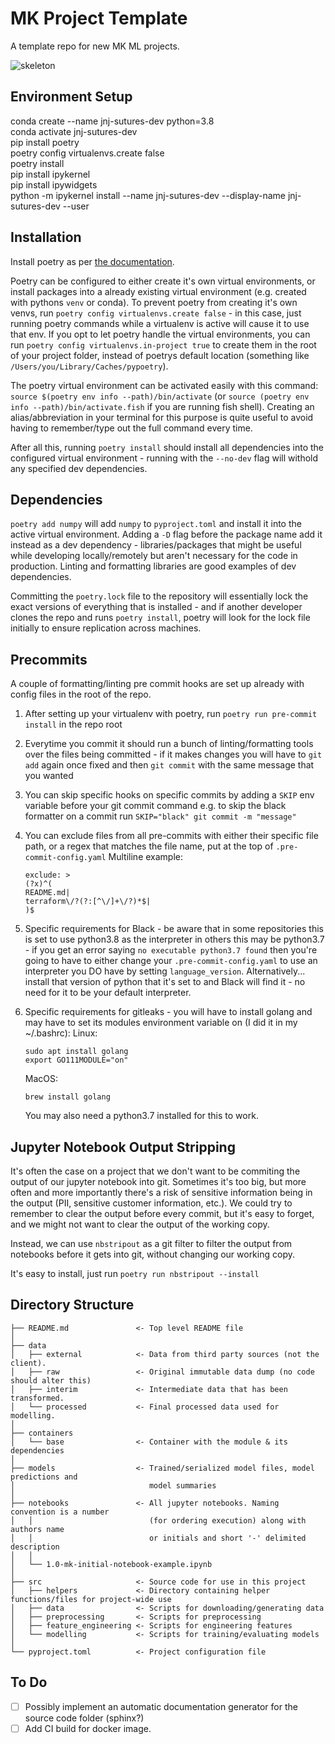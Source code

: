 # MK Project Template
A template repo for new MK ML projects.

![skeleton](https://i.giphy.com/media/3o6fJ5z2bgCLBshZUA/giphy.webp)

Environment Setup
-----
conda create --name jnj-sutures-dev python=3.8   
conda activate jnj-sutures-dev  
pip install poetry  
poetry config virtualenvs.create false  
poetry install  
pip install ipykernel  
pip install ipywidgets  
python -m ipykernel install --name jnj-sutures-dev --display-name jnj-sutures-dev --user  

Installation
------------
Install poetry as per [the documentation](https://python-poetry.org/docs/#installation).

Poetry can be configured to either create it's own virtual environments, or install packages into a already existing virtual environment (e.g. created with pythons `venv` or conda). To prevent poetry from creating it's own venvs, run `poetry config virtualenvs.create false` - in this case, just running poetry commands while a virtualenv is active will cause it to use that env. If you opt to let poetry handle the virtual environments, you can run `poetry config virtualenvs.in-project true` to create them in the root of your project folder, instead of poetrys default location (something like `/Users/you/Library/Caches/pypoetry`).

The poetry virtual environment can be activated easily with this command: `source $(poetry env info --path)/bin/activate` (or `source (poetry env info --path)/bin/activate.fish` if you are running fish shell). Creating an alias/abbreviation in your terminal for this purpose is quite useful to avoid having to remember/type out the full command every time.

After all this, running `poetry install` should install all dependencies into the configured virtual environment - running with the `--no-dev` flag will withold any specified dev dependencies.

Dependencies
------------
`poetry add numpy` will add `numpy` to `pyproject.toml` and install it into the active virtual environment. Adding a `-D` flag before the package name add it instead as a dev dependency - libraries/packages that might be useful while developing locally/remotely but aren't necessary for the code in production. Linting and formatting libraries are good examples of dev dependencies.

Committing the `poetry.lock` file to the repository will essentially lock the exact versions of everything that is installed - and if another developer clones the repo and runs `poetry install`, poetry will look for the lock file initially to ensure replication across machines.

Precommits
------------
A couple of formatting/linting pre commit hooks are set up already with config files in the root of the repo.

1. After setting up your virtualenv with poetry, run `poetry run pre-commit install` in the repo root
2. Everytime you commit it should run a bunch of linting/formatting tools over the files being committed - if it makes changes you will have to `git add` again once fixed and then `git commit` with the same message that you wanted
3. You can skip specific hooks on specific commits by adding a `SKIP` env variable before your git commit command e.g. to skip the black formatter on a commit run `SKIP="black" git commit -m "message"`
4. You can exclude files from all pre-commits with either their specific file path, or a regex that matches the file name, put at the top of `.pre-commit-config.yaml`
   Multiline example:
   ```
   exclude: >
   (?x)^(
   README.md|
   terraform\/?(?:[^\/]+\/?)*$|
   )$
   ```
5. Specific requirements for Black - be aware that in some repositories this is set to use python3.8 as the interpreter in others this may be python3.7 - if you get an error saying ```no executable python3.7 found``` then you're going to have to either change your ```.pre-commit-config.yaml``` to use an interpreter you DO have by setting ```language_version```. Alternatively... install that version of python that it's set to and Black will find it - no need for it to be your default interpreter.
6. Specific requirements for gitleaks - you will have to install golang and may have to set its modules environment variable on (I did it in my ~/.bashrc):
   Linux:
   ```
   sudo apt install golang
   export GO111MODULE="on"
   ```
   
   MacOS:
   ```
   brew install golang
   ```
   You may also need a python3.7 installed for this to work.

Jupyter Notebook Output Stripping
------------
It's often the case on a project that we don't want to be commiting the output of our jupyter notebook into git. Sometimes it's too big, but more often and more importantly there's a risk of sensitive information being in the output (PII, sensitive customer information, etc.). We could try to remember to clear the output before every commit, but it's easy to forget, and we might not want to clear the output of the working copy.

Instead, we can use `nbstripout` as a git filter to filter the output from notebooks before it gets into git, without changing our working copy.

It's easy to install, just run `poetry run nbstripout --install`


Directory Structure
-------------------
```
├── README.md               <- Top level README file
│
├── data
│   ├── external            <- Data from third party sources (not the client).
│   ├── raw                 <- Original immutable data dump (no code should alter this)
│   ├── interim             <- Intermediate data that has been transformed.
│   └── processed           <- Final processed data used for modelling.
│
├── containers
│   └── base                <- Container with the module & its dependencies
│
├── models                  <- Trained/serialized model files, model predictions and
│                              model summaries
│
├── notebooks               <- All jupyter notebooks. Naming convention is a number
│   │                          (for ordering execution) along with authors name
│   │                          or initials and short '-' delimited description
│   │
│   └── 1.0-mk-initial-notebook-example.ipynb
│
├── src                     <- Source code for use in this project
│   ├── helpers             <- Directory containing helper functions/files for project-wide use
│   ├── data                <- Scripts for downloading/generating data
│   ├── preprocessing       <- Scripts for preprocessing
│   ├── feature_engineering <- Scripts for engineering features
│   └── modelling           <- Scripts for training/evaluating models
│
└── pyproject.toml          <- Project configuration file
```

To Do
----------
- [ ] Possibly implement an automatic documentation generator for the source code folder (sphinx?)
- [ ] Add CI build for docker image.

